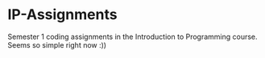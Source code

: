 # IP-Assignments
Semester 1 coding assignments in the Introduction to Programming course. Seems so simple right now :))
